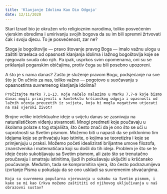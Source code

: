 ```yaml
---
title: 'Klanjanje Idolima Kao Dio Odgoja'
date: 12/11/2020
---
```


Stari Izrael bio je okružen vrlo religioznim narodima, toliko posvećenim vjerskim obredima i umirivanju svojih bogova da su im bili spremni žrtvovati čak i svoju djecu. To je posvećenost, zar ne?

Stoga je bogoštovlje — pravo štovanje pravog Boga — imalo važnu ulogu u zaštiti Izraelaca od opasnosti klanjanja idolima i lažnog bogoštovlja koje se njegovalo svuda oko njih. Pa ipak, usprkos svim opomenama, oni su se priklanjali poganskim običajima, protiv čega su bili posebno upozoreni.

A što je s nama danas? Zašto je služenje pravom Bogu, podsjećanje na sve što je On učinio za nas, toliko važno — pogotovo u suočavanju s opasnostima suvremenog klanjanja idolima?

`Pročitajte Marko 7,1-13. Koje načelo nalazimo u Marku 7,7-9 koje bismo danas mogli primijeniti u kontekstu kršćanskog odgoja i opasnosti od lažnih učenja preuzetih iz svijeta, koja bi mogla negativno utjecati na naš vjerski život?`

Brojne velike intelektualne ideje u svijetu danas se zasnivaju na naturalističkom viđenju stvarnosti. Mnogi predmeti koje poučavaju u školama polaze s tog stajališta, što često znači da je ono što se uči u suprotnosti sa Svetim pismom. Možemo biti u napasti da se priklonimo tim idejama koje se prihvaćaju kao istinite, o kojima se teoretizira i koje se primjenjuju u praksi. Možemo početi idealizirati briljantne umove filozofa, znanstvenika i matematičara koji su došli do tih ideja. Problem je što se te ideje često sukobljavaju sa Svetim pismom, ali zato što se trenutačno proučavaju i smatraju istinitima, ljudi ih pokušavaju uključiti u kršćansko poučavanje. Međutim, tada se kompromitira vjera, što često podrazumijeva izvrtanje Pisma u pokušaju da se ono uskladi sa suvremenim shvaćanjima.

`Koja su suvremena popularna vjerovanja u sukobu sa Svetim pismom, i kako se mi kao Crkva možemo zaštititi od njihovog uključivanja u naš obrazovni sustav?`